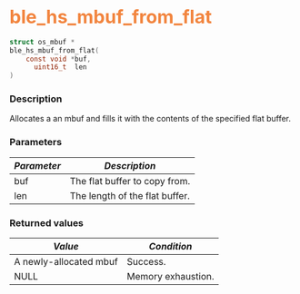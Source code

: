 ## <font color="#F2853F" style="font-size:24pt">ble\_hs\_mbuf\_from\_flat</font>

```c
struct os_mbuf *
ble_hs_mbuf_from_flat(
    const void *buf,
      uint16_t  len
)
```

### Description

Allocates a an mbuf and fills it with the contents of the specified flat buffer.

### Parameters

| *Parameter* | *Description* |
|-------------|---------------|
| buf | The flat buffer to copy from. |
| len | The length of the flat buffer. |

### Returned values

| *Value* | *Condition* |
|---------|-------------|
| A newly-allocated mbuf | Success. |
| NULL | Memory exhaustion. |
